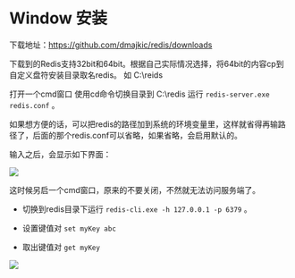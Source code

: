 # Window 安装

下载地址：https://github.com/dmajkic/redis/downloads

下载到的Redis支持32bit和64bit。根据自己实际情况选择，将64bit的内容cp到自定义盘符安装目录取名redis。 如 C:\reids

打开一个cmd窗口 使用cd命令切换目录到 C:\redis 运行 `redis-server.exe redis.conf` 。

如果想方便的话，可以把redis的路径加到系统的环境变量里，这样就省得再输路径了，后面的那个redis.conf可以省略，如果省略，会启用默认的。

输入之后，会显示如下界面：

![](https://fastly.jsdelivr.net/gh/LetengZzz/img@main/tc2/img202404072305925.png)

这时候另启一个cmd窗口，原来的不要关闭，不然就无法访问服务端了。

- 切换到redis目录下运行 `redis-cli.exe -h 127.0.0.1 -p 6379` 。


- 设置键值对 `set myKey abc`


- 取出键值对 `get myKey`


![](https://fastly.jsdelivr.net/gh/LetengZzz/img@main/tc2/img202404072305935.png)

## 
